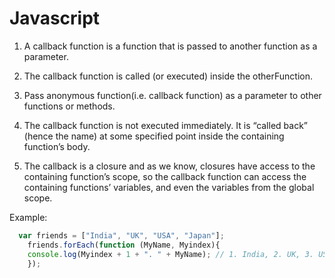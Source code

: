 # Javascript

1. A callback function is a function that is passed to another function as a parameter.

2. The callback function is called (or executed) inside the otherFunction.

3. Pass anonymous function(i.e. callback function) as a parameter to other functions or methods.

4. The callback function is not executed immediately. It is “called back” (hence the name) at some specified point inside the   containing function’s body.

5. The callback is a closure and as we know, closures have access to the containing function’s scope, so the callback function can access the containing    functions’ variables, and even the variables from the global scope.

Example:
```Javascript
  var friends = ["India", "UK", "USA", "Japan"];
	friends.forEach(function (MyName, Myindex){
	console.log(Myindex + 1 + ". " + MyName); // 1. India, 2. UK, 3. USA, 4. Japan
	});
  ```
